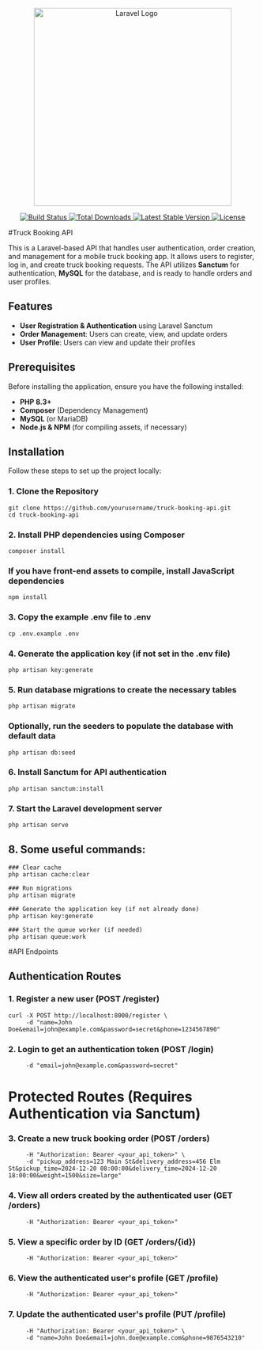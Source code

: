 <p align="center">
  <a href="https://laravel.com" target="_blank">
    <img src="https://raw.githubusercontent.com/laravel/art/master/logo-lockup/5%20SVG/2%20CMYK/1%20Full%20Color/laravel-logolockup-cmyk-red.svg" width="400" alt="Laravel Logo">
  </a>
</p>

<p align="center">
  <a href="https://github.com/laravel/framework/actions">
    <img src="https://github.com/laravel/framework/workflows/tests/badge.svg" alt="Build Status">
  </a>
  <a href="https://packagist.org/packages/laravel/framework">
    <img src="https://img.shields.io/packagist/dt/laravel/framework" alt="Total Downloads">
  </a>
  <a href="https://packagist.org/packages/laravel/framework">
    <img src="https://img.shields.io/packagist/v/laravel/framework" alt="Latest Stable Version">
  </a>
  <a href="https://packagist.org/packages/laravel/framework">
    <img src="https://img.shields.io/packagist/l/laravel/framework" alt="License">
  </a>
</p>

#Truck Booking API

This is a Laravel-based API that handles user authentication, order creation, and management for a mobile truck booking app. It allows users to register, log in, and create truck booking requests. The API utilizes **Sanctum** for authentication, **MySQL** for the database, and is ready to handle orders and user profiles.

## Features

- **User Registration & Authentication** using Laravel Sanctum
- **Order Management**: Users can create, view, and update orders
- **User Profile**: Users can view and update their profiles

## Prerequisites

Before installing the application, ensure you have the following installed:

- **PHP 8.3+**
- **Composer** (Dependency Management)
- **MySQL** (or MariaDB)
- **Node.js & NPM** (for compiling assets, if necessary)

## Installation

Follow these steps to set up the project locally:

### 1. Clone the Repository
```
git clone https://github.com/yourusername/truck-booking-api.git
cd truck-booking-api
```


### 2. Install PHP dependencies using Composer
```composer install```

### If you have front-end assets to compile, install JavaScript dependencies
```npm install```

### 3. Copy the example .env file to .env
```cp .env.example .env```

### 4. Generate the application key (if not set in the .env file)
```php artisan key:generate```

### 5. Run database migrations to create the necessary tables
```php artisan migrate```

### Optionally, run the seeders to populate the database with default data
```php artisan db:seed```

### 6. Install Sanctum for API authentication
```php artisan sanctum:install```

### 7. Start the Laravel development server
```php artisan serve```


## 8. Some useful commands:
```
### Clear cache
php artisan cache:clear

### Run migrations
php artisan migrate

### Generate the application key (if not already done)
php artisan key:generate

### Start the queue worker (if needed)
php artisan queue:work
```

#API Endpoints

## Authentication Routes

### 1. Register a new user (POST /register)
```
curl -X POST http://localhost:8000/register \
     -d "name=John Doe&email=john@example.com&password=secret&phone=1234567890"
```

### 2. Login to get an authentication token (POST /login)
```curl -X POST http://localhost:8000/login \
     -d "email=john@example.com&password=secret"
```
# Protected Routes (Requires Authentication via Sanctum)

### 3. Create a new truck booking order (POST /orders)
```curl -X POST http://localhost:8000/orders \
     -H "Authorization: Bearer <your_api_token>" \
     -d "pickup_address=123 Main St&delivery_address=456 Elm St&pickup_time=2024-12-20 08:00:00&delivery_time=2024-12-20 18:00:00&weight=1500&size=large"
```
### 4. View all orders created by the authenticated user (GET /orders)
```curl -X GET http://localhost:8000/orders \
     -H "Authorization: Bearer <your_api_token>"
```
### 5. View a specific order by ID (GET /orders/{id})
```curl -X GET http://localhost:8000/orders/1 \
     -H "Authorization: Bearer <your_api_token>"
```
### 6. View the authenticated user's profile (GET /profile)
```curl -X GET http://localhost:8000/profile \
     -H "Authorization: Bearer <your_api_token>"
```
### 7. Update the authenticated user's profile (PUT /profile)
```curl -X PUT http://localhost:8000/profile \
     -H "Authorization: Bearer <your_api_token>" \
     -d "name=John Doe&email=john.doe@example.com&phone=9876543210"
```
